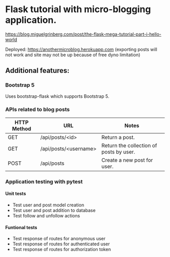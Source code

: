 # Flask tutorial with micro-blogging application.

https://blog.miguelgrinberg.com/post/the-flask-mega-tutorial-part-i-hello-world

Deployed: https://anothermicroblog.herokuapp.com
(exporting posts will not work and site may not be up because of free dyno limitation)

## Additional features:

### Bootstrap 5

Uses bootstrap-flask which supports Bootstrap 5.

### APIs related to blog posts

| HTTP Method | URL                         | Notes                                   |
|-------------|-----------------------------|-----------------------------------------|
| GET         | /api/posts/&lt;id&gt;       | Return a post.                          |
| GET         | /api/posts/&lt;username&gt; | Return the collection of posts by user. |
| POST        | /api/posts                  | Create a new post for user.             |

### Application testing with pytest

#### Unit tests
- Test user and post model creation
- Test user and post addition to database
- Test follow and unfollow actions

#### Funtional tests
- Test response of routes for anonymous user
- Test response of routes for authenticated user
- Test response of routes for authorization token
